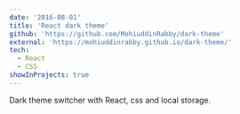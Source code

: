 ```yaml
---
date: '2016-08-01'
title: 'React dark theme'
github: 'https://github.com/MohiuddinRabby/dark-theme'
external: 'https://mohiuddinrabby.github.io/dark-theme/'
tech:
  - React
  - CSS
showInProjects: true
---
```


Dark theme switcher with React, css and local storage.
